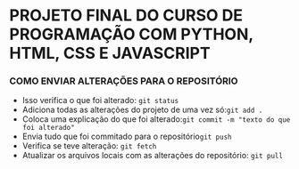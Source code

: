# PROJETO FINAL DO CURSO DE PROGRAMAÇÃO COM PYTHON, HTML, CSS E JAVASCRIPT

### COMO ENVIAR ALTERAÇÕES PARA O REPOSITÓRIO

 - Isso verifica o que foi alterado: ```git status``` 
 - Adiciona todas as alterações do projeto de uma vez só:```git add .```
 - Coloca uma explicação do que foi alterado:```git commit -m "texto do que foi alterado"```
 - Envia tudo que foi commitado para o repositório```git push```
 - Verifica se teve alteração: ```git fetch```
 - Atualizar os arquivos locais com as alterações do repositório: ```git pull```
